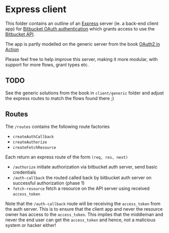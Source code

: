 # Express client

This folder contains an outline of an [Express](expressjs.com/) server (ie. a back-end client app) for [Bitbucket OAuth authentication](https://confluence.atlassian.com/bitbucket/oauth-on-bitbucket-cloud-238027431.html
) which grants access to use the [Bitbucket API](https://confluence.atlassian.com/bitbucket/use-the-bitbucket-cloud-rest-apis-222724129.html).

The app is partly modelled on the generic server from the book [OAuth2 in Action](https://www.manning.com/books/oauth-2-in-action)

Please feel free to help improve this server, making it more modular, with support for more flows, grant types etc.

## TODO

See the generic solutions from the book in `client/generic` folder and adjust the express routes to match the flows found there ;)

## Routes

The `/routes` contains the following route factories

- `createAuthCallback`
- `createAuthorize`
- `createFetchResource`

Each return an express route of the form `(req, res, next)`

- `/authorize` initiate authorization via bitbucket auth server, send basic credentials
- `/auth-callback` the routed called back by bitbucket auth server on successful authorization (phase 1)
- `fetch-resource` fetch a resource on the API server using received `access_token`

Note that the `/auth-callback` route will be receiving the `access_token` from the auth server. This is to ensure that the client app and never the resource owner has access to the `access_token`. This implies that the middleman and never the end user can get the `access_token` and hence, not a malicious system or hacker either!
